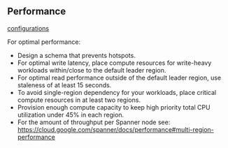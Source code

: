 Performance
-

[configurations](https://cloud.google.com/spanner/docs/instance-configurations)

For optimal performance:
* Design a schema that prevents hotspots.
* For optimal write latency, place compute resources for write-heavy workloads within/close to the default leader region.
* For optimal read performance outside of the default leader region, use staleness of at least 15 seconds.
* To avoid single-region dependency for your workloads, place critical compute resources in at least two regions.
* Provision enough compute capacity to keep high priority total CPU utilization under 45% in each region.
* For the amount of throughput per Spanner node see: https://cloud.google.com/spanner/docs/performance#multi-region-performance
